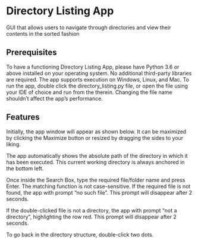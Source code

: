# Directory Listing App
GUI that allows users to navigate through directories and view their contents in the sorted fashion

## Prerequisites
To have a functioning Directory Listing App, please have Python 3.6 or above installed on your operating system. No additional third-party libraries are required. The app supports execution on Windows, Linux, and Mac.
To run the app, double click the directory_listing.py file, or open the file using your IDE of choice and run from the therein. Changing the file name shouldn’t affect the app’s performance.

## Features
Initially, the app window will appear as shown below. It can be maximized by clicking the Maximize button or resized by dragging the sides to your liking.

The app automatically shows the absolute path of the directory in which it has been executed. This current working directory is always anchored in the bottom left.

Once inside the Search Box, type the required file/folder name and press Enter. The matching function is not case-sensitive. If the required file is not found, the app with prompt “no such file”. This prompt will disappear after 2 seconds.

If the double-clicked file is not a directory, the app with prompt “not a directory”, highlighting the row red. This prompt will disappear after 2 seconds.
 
To go back in the directory structure, double-click two dots.
